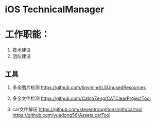 # iOS TechnicalManager

# 工作职能：

1. 技术建设
2. 团队建设

## 工具

1. 多余图片检测 
  https://github.com/tinymind/LSUnusedResources

2. 多余文件检测 
  https://github.com/CatchZeng/CATClearProjectTool

3. car文件解压 
  https://github.com/steventroughtonsmith/cartool 
  https://github.com/yuedong56/Assets.carTool

